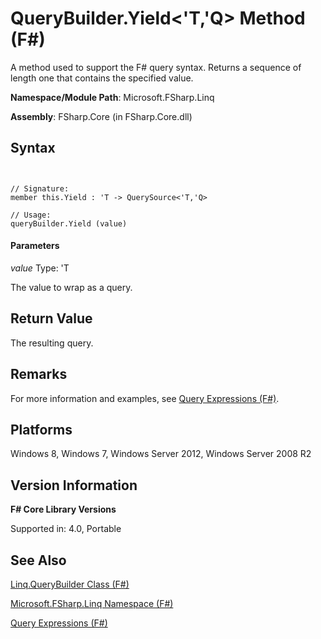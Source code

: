 # QueryBuilder.Yield<'T,'Q> Method (F#)

A method used to support the F# query syntax. Returns a sequence of length one that contains the specified value.

**Namespace/Module Path**: Microsoft.FSharp.Linq

**Assembly**: FSharp.Core (in FSharp.Core.dll)


## Syntax


```


// Signature:
member this.Yield : 'T -> QuerySource<'T,'Q>

// Usage:
queryBuilder.Yield (value)

```



#### Parameters
*value*
Type: 'T


The value to wrap as a query.




## Return Value
The resulting query.


## Remarks
For more information and examples, see [Query Expressions (F#)](http://msdn.microsoft.com/en-us/library/ff72235c-3ad8-4215-8679-2754484823db).


## Platforms
Windows 8, Windows 7, Windows Server 2012, Windows Server 2008 R2


## Version Information
**F# Core Library Versions**

Supported in: 4.0, Portable




## See Also
[Linq.QueryBuilder Class &#40;F&#35;&#41;](Linq.QueryBuilder+Class+%28FSharp%29.md)

[Microsoft.FSharp.Linq Namespace &#40;F&#35;&#41;](Microsoft.FSharp.Linq+Namespace+%28FSharp%29.md)

[Query Expressions (F#)](http://msdn.microsoft.com/en-us/library/ff72235c-3ad8-4215-8679-2754484823db)

